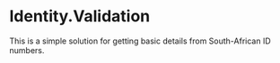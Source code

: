 # Identity.Validation
This is a simple solution for getting basic details from South-African ID numbers. 
